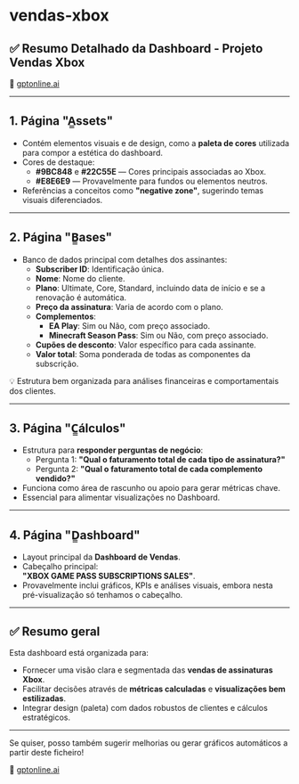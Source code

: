 # vendas-xbox
## ✅ Resumo Detalhado da Dashboard - Projeto Vendas Xbox  

🔗 [gptonline.ai](https://gptonline.ai/)  

---

## **1. Página "A̳ssets"**  
- Contém elementos visuais e de design, como a **paleta de cores** utilizada para compor a estética do dashboard.
- Cores de destaque:
  - **#9BC848** e **#22C55E** — Cores principais associadas ao Xbox.
  - **#E8E6E9** — Provavelmente para fundos ou elementos neutros.
- Referências a conceitos como **"negative zone"**, sugerindo temas visuais diferenciados.

---

## **2. Página "B̳ases"**  
- Banco de dados principal com detalhes dos assinantes:
  - **Subscriber ID**: Identificação única.
  - **Nome**: Nome do cliente.
  - **Plano**: Ultimate, Core, Standard, incluindo data de início e se a renovação é automática.
  - **Preço da assinatura**: Varia de acordo com o plano.
  - **Complementos**: 
    - **EA Play**: Sim ou Não, com preço associado.
    - **Minecraft Season Pass**: Sim ou Não, com preço associado.
  - **Cupões de desconto**: Valor específico para cada assinante.
  - **Valor total**: Soma ponderada de todas as componentes da subscrição.

💡 Estrutura bem organizada para análises financeiras e comportamentais dos clientes.

---

## **3. Página "C̳álculos"**  
- Estrutura para **responder perguntas de negócio**:
  - Pergunta 1: **"Qual o faturamento total de cada tipo de assinatura?"**
  - Pergunta 2: **"Qual o faturamento total de cada complemento vendido?"**
- Funciona como área de rascunho ou apoio para gerar métricas chave.
- Essencial para alimentar visualizações no Dashboard.

---

## **4. Página "D̳ashboard"**  
- Layout principal da **Dashboard de Vendas**.
- Cabeçalho principal:  
  **"XBOX GAME PASS SUBSCRIPTIONS SALES"**.
- Provavelmente inclui gráficos, KPIs e análises visuais, embora nesta pré-visualização só tenhamos o cabeçalho.

---

## ✅ **Resumo geral**  
Esta dashboard está organizada para:
- Fornecer uma visão clara e segmentada das **vendas de assinaturas Xbox**.
- Facilitar decisões através de **métricas calculadas** e **visualizações bem estilizadas**.
- Integrar design (paleta) com dados robustos de clientes e cálculos estratégicos.

---

Se quiser, posso também sugerir melhorias ou gerar gráficos automáticos a partir deste ficheiro!  

🔗 [gptonline.ai](https://gptonline.ai/)  

